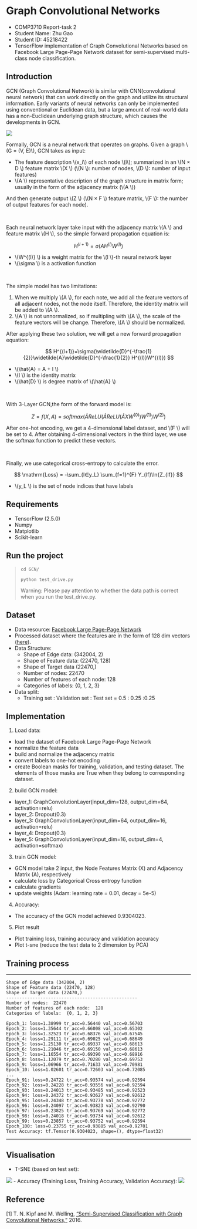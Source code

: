 # Graph Convolutional Networks


 - COMP3710 Report-task 2
 - Student Name: Zhu Gao
 - Student ID: 45218422
 - TensorFlow implementation of Graph Convolutional Networks based on Facebook Large Page-Page Network dataset for semi-supervised multi-class node classification.


## Introduction

GCN (Graph Convolutional Network) is similar with CNN(convolutional neural network) that can work directly on the graph and utilize its structural information. Early variants of neural networks can only be implemented using conventional or Euclidean data, but a large amount of real-world data has a non-Euclidean underlying graph structure, which causes the developments in GCN.


<img src="https://github.com/SteveInUQ/PatternFlow/blob/topic-recognition/recognition/s4521842_GCN/GCN/image/GCN_process.png?raw=true">

<br/>

Formally, GCN is a neural network that operates on graphs. Given a graph \\(G = (V, E)\\), GCN takes as input:

- The feature description \\(x_i\\) of each node \\(i\\); summarized in an \\(N × D \\) feature matrix \\(X \\) (\\(N \\): number of nodes, \\(D \\): number of input features)
- \\(A \\) representative description of the graph structure in matrix form; usually in the form of the adjacency matrix (\\(A \\))

And then generate output \\(Z \\) (\\(N × F \\) feature matrix, \\(F \\): the number of output features for each node). 

<br/>

Each neural network layer take input with the adjacency matrix \\(A \\) and feature matrix \\(H \\), so the simple forward propagation equation is:

$$
H^{(l+1)}=\sigma(AH^{(l)}W^{(l)})
$$

- \\(W^{(l)} \\) is a weight matrix for the \\(l \\)-th neural network layer 
- \\(\sigma \\) is a activation function

<br/>

The simple model has two limitations:

1. When we multiply \\(A \\), for each note, we add all the feature vectors of all adjacent nodes, not the node itself. Therefore, the identity matrix will be added to \\(A \\).
2. \\(A \\) is not unnormalized, so if multipling with \\(A \\), the scale of the feature vectors will be change. Therefore, \\(A \\) should be normalized.

After applying these two solution, we will get a new forward propagation equation:

$$
H^{(l+1)}=\sigma(\widetilde{D}^{-\frac{1}{2}}\widetilde{A}\widetilde{D}^{-\frac{1}{2}} H^{(l)}W^{(l)})
$$

- \\(\hat{A} = A + I \\)
- \\(I \\) is the identity matrix
- \\(\hat{D} \\) is degree matrix of \\(\hat{A} \\)

<br/>

With 3-Layer GCN,the form of the forward model is:

$$
Z = f(X,A) = softmax(\hat{A}ReLU(\hat{A} ReLU(\hat{A} X W^{(0)}) W^{(1)}) W^{(2)})
$$

After one-hot encoding, we get a 4-dimensional label dataset, and \\(F \\) will be set to 4. After obtaining 4-dimensional vectors in the third layer, we use the softmax function to predict these vectors.

<br/>

Finally, we use categorical cross-entropy to calculate the error.

$$
\mathrm{Loss} = -\sum_{l∈y_L} \sum_{f=1}^{F} Y_{lf}\ln{Z_{lf}}
$$

- \\(y_L \\) is the set of node indices that have labels



## Requirements

- TensorFlow (2.5.0)
- Numpy
- Matplotlib
- Scikit-learn

## Run the project

> <code>cd GCN/</code>
> 
> <code>python test_drive.py</code>
> <p>Warning: Please pay attention to whether the data path is correct when you run the test_drive.py.</p>

## Dataset
- Data resource: [Facebook Large Page-Page Network](https://snap.stanford.edu/data/facebook-large-page-page-network.html)
- Processed dataset where the features are in the form of 128 dim vectors ([here](https://graphmining.ai/datasets/ptg/facebook.npz)).
- Data Structure:
    - Shape of Edge data: (342004, 2)
    - Shape of Feature data: (22470, 128)
    - Shape of Target data (22470,)
    - Number of nodes:  22470
    - Number of features of each node: 128
    - Categories of labels: {0, 1, 2, 3}
- Data split: 
    - Training set : Validation set : Test set = 0.5 : 0.25 :0.25

## Implementation 

1. Load data:

- load the dataset of Facebook Large Page-Page Network
- normalize the feature data
- build and normalize the adjacency matrix
- convert labels to one-hot encoding
- create Boolean masks for training, validation, and testing dataset. The elements of those masks are True when they belong to corresponding dataset. 

2. build GCN model: 

- layer_1: GraphConvolutionLayer(input_dim=128, output_dim=64, activation=relu)
- layer_2: Dropout(0.3)
- layer_3: GraphConvolutionLayer(input_dim=64, output_dim=16, activation=relu)
- layer_4: Dropout(0.3)
- layer_5: GraphConvolutionLayer(input_dim=16, output_dim=4, activation=softmax)

3. train GCN model:

- GCN model take 2 input, the Node Features Matrix (X) and Adjacency Matrix (A), respectively
- calculate loss by Categorical Cross entropy function
- calculate gradients
- update weights (Adam: learning rate = 0.01, decay = 5e-5)

4. Accuracy:

- The accuracy of the GCN model achieved 0.9304023.
    
5. Plot result

- Plot training loss, training accuracy and validation accuracy
- Plot t-sne (reduce the test data to 2 dimension by PCA)

## Training process

_________________
```
Shape of Edge data (342004, 2)
Shape of Feature data (22470, 128)
Shape of Target data (22470,)
--------------------------------------------------
Number of nodes:  22470
Number of features of each node:  128
Categories of labels:  {0, 1, 2, 3}

Epoch_1: loss=1.38999 tr_acc=0.56440 val_acc=0.56703
Epoch_2: loss=1.35644 tr_acc=0.66008 val_acc=0.65302
Epoch_3: loss=1.32523 tr_acc=0.68376 val_acc=0.67545
Epoch_4: loss=1.29111 tr_acc=0.69025 val_acc=0.68649
Epoch_5: loss=1.25130 tr_acc=0.69337 val_acc=0.68613
Epoch_6: loss=1.21046 tr_acc=0.69150 val_acc=0.68613
Epoch_7: loss=1.16554 tr_acc=0.69390 val_acc=0.68916
Epoch_8: loss=1.12079 tr_acc=0.70280 val_acc=0.69753
Epoch_9: loss=1.06966 tr_acc=0.71633 val_acc=0.70981
Epoch_10: loss=1.02601 tr_acc=0.72603 val_acc=0.72085
...
Epoch_91: loss=0.24722 tr_acc=0.93574 val_acc=0.92594
Epoch_92: loss=0.24228 tr_acc=0.93556 val_acc=0.92594
Epoch_93: loss=0.24013 tr_acc=0.93485 val_acc=0.92523
Epoch_94: loss=0.24372 tr_acc=0.93627 val_acc=0.92612
Epoch_95: loss=0.24348 tr_acc=0.93778 val_acc=0.92772
Epoch_96: loss=0.24097 tr_acc=0.93823 val_acc=0.92790
Epoch_97: loss=0.23825 tr_acc=0.93769 val_acc=0.92772
Epoch_98: loss=0.24018 tr_acc=0.93734 val_acc=0.92612
Epoch_99: loss=0.23857 tr_acc=0.93752 val_acc=0.92594
Epoch_100: loss=0.23755 tr_acc=0.93885 val_acc=0.92701
Test Accuracy: tf.Tensor(0.9304023, shape=(), dtype=float32)
```
_________________

## Visualisation

- T-SNE (based on test set):
<img src="https://github.com/SteveInUQ/PatternFlow/blob/topic-recognition/recognition/s4521842_GCN/GCN/image/t-sne.png?raw=true">
- Accuracy (Training Loss, Training Accuracy, Validation Accuracy):
<img src="https://github.com/SteveInUQ/PatternFlow/blob/topic-recognition/recognition/s4521842_GCN/GCN/image/GCN_history.png?raw=true">

## Reference

[1] T. N. Kipf and M. Welling, [“Semi-Supervised Classification with Graph Convolutional Networks,”](http://arxiv.org/abs/1609.02907) 2016.
